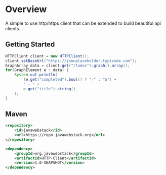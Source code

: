 # Overview
A simple to use http/https client that can be extended to build beautiful api clients.

## Getting Started
```java
HTTPClient client = new HTTPClient();
client.setBaseUrl("https://jsonplaceholder.typicode.com");
GraphArray data = client.get("/todos").graph().array();
for(GraphElement e : data) {
    System.out.println(
        (e.get("completed").bool() ? "✓" : "✘") +
        " - " +
        e.get("title").string()
    );
}
```

## Maven
```xml
<repository>
    <id>javawebstack</id>
    <url>https://repo.javawebstack.org</url>
</repository>
```
```xml
<dependency>
    <groupId>org.javawebstack</groupId>
    <artifactId>HTTP-Client</artifactId>
    <version>1.0-SNAPSHOT</version>
</dependency>
```